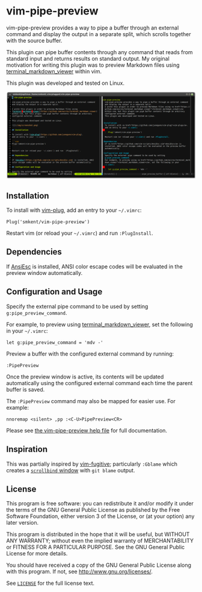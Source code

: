 # vim-pipe-preview

vim-pipe-preview provides a way to pipe a buffer through an external command
and display the output in a separate split, which scrolls together with the
source buffer.

This plugin can pipe buffer contents through any command that reads from
standard input and returns results on standard output. My original motivation
for writing this plugin was to preview Markdown files using
[terminal_markdown_viewer](https://github.com/axiros/terminal_markdown_viewer)
within vim.

This plugin was developed and tested on Linux.

![](/img/screenshot.png)

## Installation

To install with [vim-plug](https://github.com/junegunn/vim-plug),
add an entry to your `~/.vimrc`:

```vim
Plug('smkent/vim-pipe-preview')
```

Restart vim (or reload your `~/.vimrc`) and run `:PlugInstall`.

## Dependencies

If [AnsiEsc](https://github.com/vim-scripts/AnsiEsc.vim) is installed, ANSI
color escape codes will be evaluated in the preview window automatically.

## Configuration and Usage

Specify the external pipe command to be used by setting
`g:pipe_preview_command`.

For example, to preview using
[terminal_markdown_viewer](https://github.com/axiros/terminal_markdown_viewer),
set the following in your `~/.vimrc`:

```vim
let g:pipe_preview_command = 'mdv -'
```

Preview a buffer with the configured external command by running:

```vim
:PipePreview
```

Once the preview window is active, its contents will be updated automatically
using the configured external command each time the parent buffer is saved.

The `:PipePreview` command may also be mapped for easier use. For example:

```vim
nnoremap <silent> ,pp :<C-U>PipePreview<CR>
```

Please see [the vim-pipe-preview help file](/doc/vim-pipe-preview.txt) for full
documentation.

## Inspiration

This was partially inspired by
[vim-fugitive](https://github.com/tpope/vim-fugitive); particularly `:Gblame`
which creates a [`scrollbind`
window](http://vim.wikia.com/wiki/Scrolling_synchronously) with `git blame`
output.

## License

This program is free software: you can redistribute it and/or modify
it under the terms of the GNU General Public License as published by
the Free Software Foundation, either version 3 of the License, or
(at your option) any later version.

This program is distributed in the hope that it will be useful,
but WITHOUT ANY WARRANTY; without even the implied warranty of
MERCHANTABILITY or FITNESS FOR A PARTICULAR PURPOSE.  See the
GNU General Public License for more details.

You should have received a copy of the GNU General Public License
along with this program.  If not, see <http://www.gnu.org/licenses/>.

See [`LICENSE`](/LICENSE) for the full license text.
